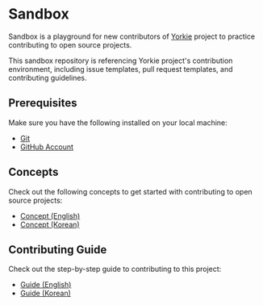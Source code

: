 # Sandbox

Sandbox is a playground for new contributors of [Yorkie](https://github.com/yorkie-team/yorkie) project to practice contributing to open source projects.

This sandbox repository is referencing Yorkie project's contribution environment, including issue templates, pull request templates, and contributing guidelines.

## Prerequisites

Make sure you have the following installed on your local machine:

- [Git](https://git-scm.com/)
- [GitHub Account](https://github.com/)

## Concepts

Check out the following concepts to get started with contributing to open source projects:

- [Concept (English)](concepts/concept-en.md)
- [Concept (Korean)](concepts/concept-kr.md)

## Contributing Guide

Check out the step-by-step guide to contributing to this project:

- [Guide (English)](guides/guide-en.md)
- [Guide (Korean)](guides/guide-kr.md)
